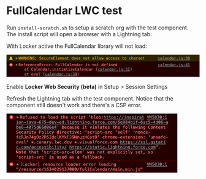 # FullCalendar LWC test

Run `install-scratch.sh` to setup a scratch org with the test component.
The install script will open a browser with a Lightning tab.

With Locker active the FullCalendar library will not load:

![Locker error](gfx/locker-error.png)

Enable **Locker Web Security (beta)** in Setup > Session Settings

Refresh the Lightning tab with the test component.
Notice that the component still doesn't work and there's a CSP error.

![LWS error](gfx/lws-error.png)
